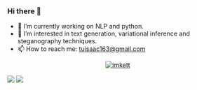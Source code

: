 ### Hi there 👋
- 🔭 I’m currently working on NLP and python.
- 🌱 I’m interested in text generation, variational inference and steganography techniques.
- 📫 How to reach me: tuisaac163@gmail.com

<p align="center"> <a href="https://github.com/ryo-ma/github-profile-trophy"><img src="https://github-profile-trophy.vercel.app/?username=imkett&theme=buddhism" alt="imkett" /></a> </p>
<img align="center" src="https://github-readme-stats.vercel.app/api?username=imkett&show_icons=true&icon_color=CE1D2D&text_color=718096&bg_color=ffffff&hide_title=true" />
<img align="center" style="padding=0;" src="https://github-readme-stats.quantumlytangled.vercel.app/api/top-langs/?username=imkett&layout=compact&show_icons=true&hide_border=true&icon_color=f0f0f000&count_private=true" />

